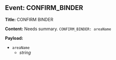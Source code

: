 ## Event: CONFIRM_BINDER

**Title:** CONFIRM BINDER

**Content:**
Needs summary.
`CONFIRM_BINDER: areaName`

**Payload:**
- `areaName`
  - *string*